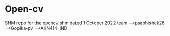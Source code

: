 # Open-cv
SHM repo for the opencv shm dated 1 October 2022 
team 
-->psabhishek26
-->Gopika-pv
-->AKN414-IND
